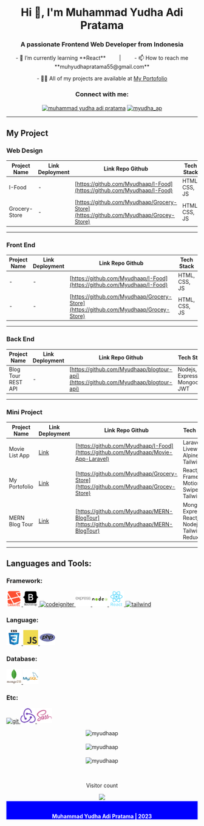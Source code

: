 <h1 align="center">Hi 👋, I'm Muhammad Yudha Adi Pratama</h1>
<h3 align="center">A passionate Frontend Web Developer from Indonesia</h3>

<p align="center">
  <span>- 🌱 I’m currently learning **React**</span> &nbsp;&nbsp;&nbsp;&nbsp;&nbsp;&nbsp;&nbsp; | &nbsp;&nbsp;&nbsp;&nbsp;&nbsp;&nbsp;&nbsp;
  <span>- 📫 How to reach me **muhyudhapratama55@gmail.com**</span>
</p>

<p align="center">
  <span>- 👨‍💻 All of my projects are available at <a target="_blank" href="https://mayutamadev.netlify.app" target="blank">My Portofolio</a></span>  
</p>

<h3 align="center">Connect with me:</h3>
<p align="center">
<a href="https://linkedin.com/in/muhammad yudha adi pratama" target="_blank"><img align="center" src="https://raw.githubusercontent.com/rahuldkjain/github-profile-readme-generator/master/src/images/icons/Social/linked-in-alt.svg" alt="muhammad yudha adi pratama" height="30" width="40" /></a>
<a href="https://instagram.com/myudha_ap" target="_blank"><img align="center" src="https://raw.githubusercontent.com/rahuldkjain/github-profile-readme-generator/master/src/images/icons/Social/instagram.svg" alt="myudha_ap" height="30" width="40" /></a>
</p>

---

## My Project

### Web Design

| Project Name          | Link Deployment                                                 | Link Repo Github                                                | Tech Stack 	                                             	|
| --------------------- | --------------------------------------------------------------- | --------------------------------------------------------------- | ----------------------------------------------------------------- |
| I-Food | - | [https://github.com/Myudhaap/I-Food](https://github.com/Myudhaap/I-Food)          | HTML, CSS, JS |
| Grocery-Store | - | [https://github.com/Myudhaap/Grocery-Store](https://github.com/Myudhaap/Grocey-Store) | HTML, CSS, JS |

---

### Front End

| Project Name          | Link Deployment                                                 | Link Repo Github                                                | Tech Stack 	                                             	|
| --------------------- | --------------------------------------------------------------- | --------------------------------------------------------------- | ----------------------------------------------------------------- |
| - | - | [https://github.com/Myudhaap/I-Food](https://github.com/Myudhaap/I-Food)          | HTML, CSS, JS |
| - | - | [https://github.com/Myudhaap/Grocery-Store](https://github.com/Myudhaap/Grocey-Store) | HTML, CSS, JS |



---

### Back End

| Project Name          | Link Deployment                                                 | Link Repo Github                                                | Tech Stack 	                                             	|
| --------------------- | --------------------------------------------------------------- | --------------------------------------------------------------- | ----------------------------------------------------------------- |
| Blog Tour REST API | - | [https://github.com/Myudhaap/blogtour-api](https://github.com/Myudhaap/blogtour-api) | Nodejs, Expressjs, MongooDB, JWT |



---

### Mini Project

| Project Name          | Link Deployment                                                 | Link Repo Github                                                | Tech Stack 	                                             	|
| --------------------- | --------------------------------------------------------------- | --------------------------------------------------------------- | ----------------------------------------------------------------- |
| Movie List App | [Link](https://mayutama.000webhostapp.com/) | [https://github.com/Myudhaap/I-Food](https://github.com/Myudhaap/Movie-App-Laravel) | Laravel, Livewire, Alpinejs, Tailwind |
| My Portofolio | [Link](https://mayutamadev.netlify.app/) | [https://github.com/Myudhaap/Grocery-Store](https://github.com/Myudhaap/Grocey-Store) | Reactjs, Framer Motion, Swiperjs, Tailwind |
| MERN Blog Tour | [Link](https://blog-tour.netlify.app/) | [https://github.com/Myudhaap/MERN-BlogTour](https://github.com/Myudhaap/MERN-BlogTour) | MongooDB, Expressjs, Reactjs, Nodejs, Tailwind, Redux |

---

<h2 align="left">Languages and Tools:</h3>

### Framework:

<p align="left">
  <a href="https://laravel.com/" target="_blank" rel="noreferrer"> <img src="https://raw.githubusercontent.com/devicons/devicon/master/icons/laravel/laravel-plain-wordmark.svg" alt="laravel" width="40" height="40"/> </a> 
  <a href="https://getbootstrap.com" target="_blank" rel="noreferrer"> <img src="https://raw.githubusercontent.com/devicons/devicon/master/icons/bootstrap/bootstrap-plain-wordmark.svg" alt="bootstrap" width="40" height="40"/> </a> 
  <a href="https://codeigniter.com" target="_blank" rel="noreferrer"> <img src="https://cdn.worldvectorlogo.com/logos/codeigniter.svg" alt="codeigniter" width="40" height="40"/> </a> 
  <a href="https://expressjs.com" target="_blank" rel="noreferrer"> <img src="https://raw.githubusercontent.com/devicons/devicon/master/icons/express/express-original-wordmark.svg" alt="express" width="40" height="40"/> </a>
  <a href="https://nodejs.org" target="_blank" rel="noreferrer"> <img src="https://raw.githubusercontent.com/devicons/devicon/master/icons/nodejs/nodejs-original-wordmark.svg" alt="nodejs" width="40" height="40"/> </a> 
  <a href="https://reactjs.org/" target="_blank" rel="noreferrer"> <img src="https://raw.githubusercontent.com/devicons/devicon/master/icons/react/react-original-wordmark.svg" alt="react" width="40" height="40"/> </a> 
  <a href="https://tailwindcss.com/" target="_blank" rel="noreferrer"> <img src="https://www.vectorlogo.zone/logos/tailwindcss/tailwindcss-icon.svg" alt="tailwind" width="40" height="40"/> </a> 
</p>

### Language:

<p align="left">
  <a href="https://www.w3schools.com/css/" target="_blank" rel="noreferrer"> <img src="https://raw.githubusercontent.com/devicons/devicon/master/icons/css3/css3-original-wordmark.svg" alt="css3" width="40" height="40"/> </a> 
  <a href="https://developer.mozilla.org/en-US/docs/Web/JavaScript" target="_blank" rel="noreferrer"> <img src="https://raw.githubusercontent.com/devicons/devicon/master/icons/javascript/javascript-original.svg" alt="javascript" width="40" height="40"/> </a> 
  <a href="https://www.php.net" target="_blank" rel="noreferrer"> <img src="https://raw.githubusercontent.com/devicons/devicon/master/icons/php/php-original.svg" alt="php" width="40" height="40"/> </a> 
  
</p>

### Database:

<p align="left">
  <a href="https://www.mongodb.com/" target="_blank" rel="noreferrer"> <img src="https://raw.githubusercontent.com/devicons/devicon/master/icons/mongodb/mongodb-original-wordmark.svg" alt="mongodb" width="40" height="40"/> </a> 
  <a href="https://www.mysql.com/" target="_blank" rel="noreferrer"> <img src="https://raw.githubusercontent.com/devicons/devicon/master/icons/mysql/mysql-original-wordmark.svg" alt="mysql" width="40" height="40"/> </a> 
  
</p>

### Etc:

<p align="left">
  <a href="https://git-scm.com/" target="_blank" rel="noreferrer"> <img src="https://www.vectorlogo.zone/logos/git-scm/git-scm-icon.svg" alt="git" width="40" height="40"/> </a> 
  <a href="https://redux.js.org" target="_blank" rel="noreferrer"> <img src="https://raw.githubusercontent.com/devicons/devicon/master/icons/redux/redux-original.svg" alt="redux" width="40" height="40"/> </a> 
  <a href="https://sass-lang.com" target="_blank" rel="noreferrer"> <img src="https://raw.githubusercontent.com/devicons/devicon/master/icons/sass/sass-original.svg" alt="sass" width="40" height="40"/> </a> 
  
</p>

<div align="center">
  
<img align="center" src="https://github-readme-stats.vercel.app/api/top-langs?username=myudhaap&show_icons=true&locale=en&layout=compact" alt="myudhaap" />

</div>
</br>

<div align="center">
<img align="center" src="https://github-readme-stats.vercel.app/api?username=myudhaap&show_icons=true&locale=en" alt="myudhaap" />
</div>
</br>

<div align="center">
<img align="center" src="https://github-readme-streak-stats.herokuapp.com/?user=myudhaap&" alt="myudhaap" />
</div>
</br>


<div align="center"> 
	<br/>
	<p>Visitor count</p>
	<a href="https://github.com/myudhaap">
  	<img src="https://profile-counter.glitch.me/myudhaap/count.svg" />
	</a>
</div>

<div align="center" style="color: white; background-color: blue; font-weight: bold;" > 
	<br/>
	<p>Muhammad Yudha Adi Pratama | 2023</p>
</div>
